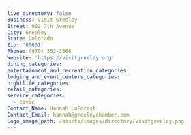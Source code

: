 ```yaml
---
live_directory: false
Business: Visit Greeley
Street: 902 7th Avenue
City: Greeley
State: Colorado
Zip: '80631'
Phone: (970) 352-3566
Website: 'https://visitgreeley.org'
dining_categories:
entertainment_and_recreation_categories:
lodging_and_event_centers_categories:
nightlife_categories:
retail_categories:
service_categories:
  - civic
Contact_Name: Hannah LaForest
Contact_Email: hannah@greeleychamber.com
Logo_image_path: /assets/images/directory/visitgreeley.png
---
```


